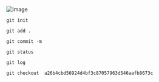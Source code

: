 ![image](https://user-images.githubusercontent.com/12442613/199898145-12bed365-14ea-479c-a42f-ec4ce83700b2.png)


```git init```


```git add .```


``` git commit -m  ```

``` git status  ```


``` git log ```

``` git checkout  a26b4cbd56924d4bf3c87057963d546aafb8673c ```











